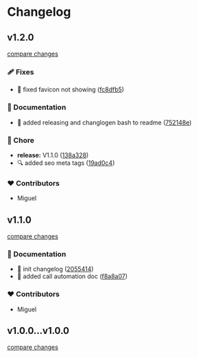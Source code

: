 # Changelog


## v1.2.0

[compare changes](https://github.com/miggi92/home-assistant-config/compare/v1.1.0...v1.2.0)

### 🩹 Fixes

- 🐛 fixed favicon not showing ([fc8dfb5](https://github.com/miggi92/home-assistant-config/commit/fc8dfb5))

### 📖 Documentation

- 📝 added releasing and changlogen bash to readme ([752148e](https://github.com/miggi92/home-assistant-config/commit/752148e))

### 🏡 Chore

- **release:** V1.1.0 ([138a328](https://github.com/miggi92/home-assistant-config/commit/138a328))
- 🔍️ added seo meta tags ([19ad0c4](https://github.com/miggi92/home-assistant-config/commit/19ad0c4))

### ❤️ Contributors

- Miguel

## v1.1.0

[compare changes](https://github.com/miggi92/home-assistant-config/compare/v1.0.0...v1.1.0)

### 📖 Documentation

- 📝 init changelog ([2055414](https://github.com/miggi92/home-assistant-config/commit/2055414))
- 📝 added call automation doc ([f8a8a07](https://github.com/miggi92/home-assistant-config/commit/f8a8a07))

### ❤️ Contributors

- Miguel 

## v1.0.0...v1.0.0

[compare changes](https://github.com/miggi92/home-assistant-config/compare/v1.0.0...v1.0.0)

